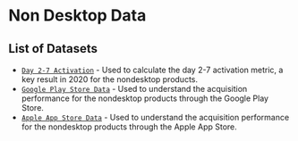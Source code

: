 # Non Desktop Data

## List of Datasets

- [`Day 2-7 Activation`](../../../datasets/non_desktop/day_2_7_activation/reference.md) - Used to calculate the day 2-7 activation metric, a key result in 2020 for the nondesktop products.
- [`Google Play Store Data`](../../../datasets/non_desktop/google_play_store/reference.md) - Used to understand the acquisition performance for the nondesktop products through the Google Play Store.
- [`Apple App Store Data`](../../../datasets/non_desktop/apple_app_store/reference.md) - Used to understand the acquisition performance for the nondesktop products through the Apple App Store.


